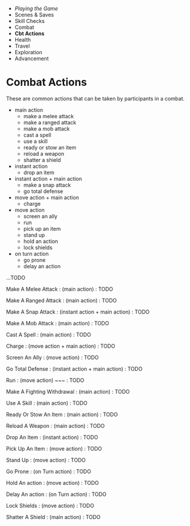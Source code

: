 
<!-- .margin.compass -->
* _Playing the Game_
* Scenes & Saves
* Skill Checks
* Combat
* **Cbt Actions**
* Health
* Travel
* Exploration
* Advancement


# Combat Actions

These are common actions that can be taken by participants in a combat.

* main action
  * make a melee attack
  * make a ranged attack
  * make a mob attack
  * cast a spell
  * use a skill
  * ready or stow an item
  * reload a weapon
  * shatter a shield
* instant action
  * drop an item
* instant action + main action
  * make a snap attack
  * go total defense
* move action + main action
  * charge
* move action
  * screen an ally
  * run
  * pick up an item
  * stand up
  * hold an action
  * lock shields
* on turn action
  * go prone
  * delay an action

...TODO<!-- RETURN -->

Make A Melee Attack
: (main action)
: TODO

Make A Ranged Attack
: (main action)
: TODO

Make A Snap Attack
: (instant action + main action)
: TODO

Make A Mob Attack
: (main action)
: TODO

Cast A Spell
: (main action)
: TODO

Charge
: (move action + main action)
: TODO

Screen An Ally
: (move action)
: TODO

Go Total Defense
: (instant action + main action)
: TODO

Run
: (move action) ~~~
: TODO

Make A Fighting Withdrawal
: (main action)
: TODO

Use A Skill
: (main action)
: TODO

Ready Or Stow An Item
: (main action)
: TODO

Reload A Weapon
: (main action)
: TODO

Drop An Item
: (instant action)
: TODO

Pick Up An Item
: (move action)
: TODO

Stand Up
: (move action)
: TODO

Go Prone
: (on Turn action)
: TODO

Hold An action
: (move action)
: TODO

Delay An action
: (on Turn action)
: TODO

<!-- ??? -->

Lock Shields
: (move action)
: TODO

Shatter A Shield
: (main action)
: TODO

